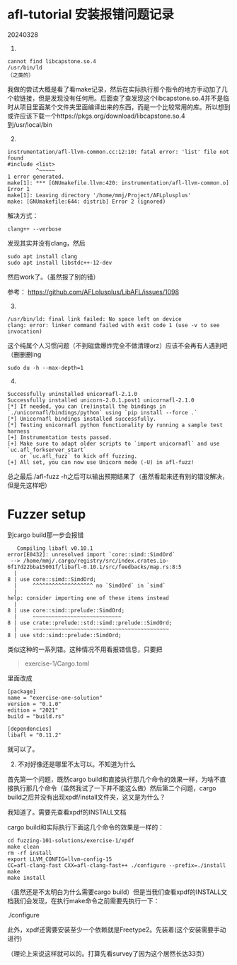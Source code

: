 # afl-tutorial 安装报错问题记录

20240328

1. 
```
cannot find libcapstone.so.4
/usr/bin/ld 
（之类的）
```

我做的尝试大概是看了看make记录，然后在实际执行那个指令的地方手动加了几个软链接，但是发现没有任何用。后面查了查发现这个libcapstone.so.4并不是临时从项目里面某个文件夹里面编译出来的东西，而是一个比较常用的库。所以想到或许应该下载一个https://pkgs.org/download/libcapstone.so.4 到/usr/local/bin


2. 
```
instrumentation/afl-llvm-common.cc:12:10: fatal error: 'list' file not found
#include <list>
         ^~~~~~
1 error generated.
make[1]: *** [GNUmakefile.llvm:420: instrumentation/afl-llvm-common.o] Error 1
make[1]: Leaving directory '/home/mmj/Project/AFLplusplus'
make: [GNUmakefile:644: distrib] Error 2 (ignored)
```
解决方式：
```
clang++ --verbose
```
发现其实并没有clang，然后
```
sudo apt install clang
sudo apt install libstdc++-12-dev
```

然后work了。（虽然报了别的错）

参考：
https://github.com/AFLplusplus/LibAFL/issues/1098


3. 
```
/usr/bin/ld: final link failed: No space left on device
clang: error: linker command failed with exit code 1 (use -v to see invocation)
```
这个纯属个人习惯问题（不到磁盘爆炸完全不做清理orz）应该不会再有人遇到吧
（删删删ing
```
sudo du -h --max-depth=1
```


4. 
```
Successfully uninstalled unicornafl-2.1.0
Successfully installed unicorn-2.0.1.post1 unicornafl-2.1.0
[*] If needed, you can (re)install the bindings in `./unicornafl/bindings/python` using `pip install --force .`
[*] Unicornafl bindings installed successfully.
[*] Testing unicornafl python functionality by running a sample test harness
[+] Instrumentation tests passed. 
[+] Make sure to adapt older scripts to `import unicornafl` and use `uc.afl_forkserver_start`
    or `uc.afl_fuzz` to kick off fuzzing.
[+] All set, you can now use Unicorn mode (-U) in afl-fuzz!
```

总之最后./afl-fuzz -h之后可以输出预期结果了（虽然看起来还有别的错没解决，但是先这样吧）



# Fuzzer setup

到cargo build那一步会报错

```
   Compiling libafl v0.10.1
error[E0432]: unresolved import `core::simd::SimdOrd`
 --> /home/mmj/.cargo/registry/src/index.crates.io-6f17d22bba15001f/libafl-0.10.1/src/feedbacks/map.rs:8:5
  |
8 | use core::simd::SimdOrd;
  |     ^^^^^^^^^^^^^^^^^^^ no `SimdOrd` in `simd`
  |
help: consider importing one of these items instead
  |
8 | use core::simd::prelude::SimdOrd;
  |     ~~~~~~~~~~~~~~~~~~~~~~~~~~~~
8 | use crate::prelude::std::simd::prelude::SimdOrd;
  |     ~~~~~~~~~~~~~~~~~~~~~~~~~~~~~~~~~~~~~~~~~~~
8 | use std::simd::prelude::SimdOrd;
```
类似这种的一系列错。这种情况不用看报错信息，只要把

> exercise-1/Cargo.toml

里面改成

```
[package]
name = "exercise-one-solution"
version = "0.1.0"
edition = "2021"
build = "build.rs"

[dependencies]
libafl = "0.11.2"
```

就可以了。


2. 不对好像还是哪里不太可以。不知道为什么

首先第一个问题，既然cargo build和直接执行那几个命令的效果一样，为啥不直接执行那几个命令（虽然我试了一下并不能这么做）然后第二个问题，cargo build之后并没有出现xpdf/install文件夹，这又是为什么？


我知道了。需要先查看xpdf的INSTALL文档

cargo build和实际执行下面这几个命令的效果是一样的：

```
cd fuzzing-101-solutions/exercise-1/xpdf
make clean
rm -rf install 
export LLVM_CONFIG=llvm-config-15
CC=afl-clang-fast CXX=afl-clang-fast++ ./configure --prefix=./install
make
make install
```
（虽然还是不太明白为什么需要cargo build）但是当我们查看xpdf的INSTALL文档我们会发现，在执行make命令之前需要先执行一下：

./configure

此外，xpdf还需要安装至少一个依赖就是Freetype2。先装着(这个安装需要手动进行)

（理论上来说这样就可以的。打算先看survey了因为这个居然长达33页）